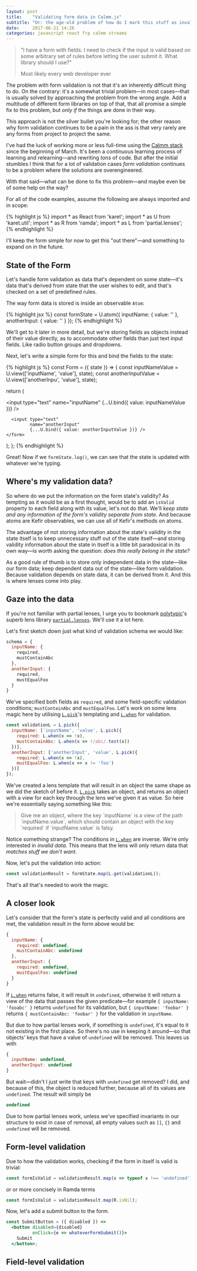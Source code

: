 ```yaml
---
layout: post
title:    "Validating form data in Calmm.js"
subtitle: "Or: the age-old problem of how do I mark this stuff as invalid???"
date:     2017-06-21 14:26
categories: javascript react frp calmm streams
---
```


<blockquote class="blockquote">
  <p>
    "I have a form with fields. I need to check if the input is valid based on some arbitrary set of rules before letting the user submit it. What library should I use?"
  </p>
  <footer class="blockquote-footer">
    Most likely every web developer ever
  </footer>
</blockquote>

The problem with form validation is not that it's an inherently difficult thing to do. On the contrary: it's a somewhat trivial problem—in most cases—that is usually solved by approaching the problem from the wrong angle. Add a multitude of different form libraries on top of that, that all promise a simple fix to this problem, but _only if_ the things are done in their way.

This approach is not the silver bullet you're looking for; the other reason why form validation continues to be a pain in the ass is that very rarely are any forms from project to project the same.

I've had the luck of working more or less full-time using the [Calmm stack](https://github.com/calmm-js) since the beginning of March. It's been a continuous learning process of learning and relearning—and rewriting _tons_ of code. But after the initial stumbles I think that for a lot of validation cases _form validation_ continues to be a problem where the solutions are overengineered.

With that said—what can be done to fix this problem—and maybe even be of some help on the way?

For all of the code examples, assume the following are always imported and in scope:

{% highlight js %}
import * as React from 'karet';
import * as U from 'karet.util';
import * as R from 'ramda';
import * as L from 'partial.lenses';
{% endhighlight %}

I'll keep the form simple for now to get this "out there"—and something to expand on in the future.

## State of the Form

Let's handle form validation as data that's dependent on some state—it's data that's derived from state that the user wishes to edit, and that's checked on a set of predefined rules.

The way form data is stored is inside an observable `Atom`:

{% highlight jsx %}
const formState = U.atom({
  inputName: { value: '' },
  anotherInput: { value: '' }
});
{% endhighlight %}

We'll get to it later in more detail, but we're storing fields as objects instead of their value directly, as to accommodate other fields than just text input fields. Like radio button groups and dropdowns.

Next, let's write a simple form for this and bind the fields to the state:

{% highlight js %}
const Form = ({ state }) => {
  const inputNameValue = U.view(['inputName', 'value'], state);
  const anotherInputValue = U.view(['anotherInpu', 'value'], state);

  return (
    <form>
      <input type="text"
             name="inputName"
             {...U.bind({ value: inputNameValue })} />

      <input type="text"
             name="anotherInput"
             {...U.bind({ value: anotherInputValue })} />
    </form>
  );
};
{% endhighlight %}

Great! Now if we `formState.log()`, we can see that the state is updated with whatever we're typing.

## Where's my validation data?

So where do we put the information on the form state's validity? As tempting as it would be as a first thought, would be to add an `isValid` property to each field along with its value, let's not do that. We'll _keep state and any information of the form's validity separate from state_. And because atoms are Kefir observables, we can use all of Kefir's methods on atoms.

The advantage of not storing information about the state's validity in the state itself is to keep unnecessary stuff out of the state itself—and storing validity information about the state in itself is a little bit paradoxical in its own way—is worth asking the question: _does this really belong in the state?_

As a good rule of thumb is to store only independent data in the state—like our form data; keep dependent data out of the state—like form validation. Because validation depends on state data, it can be derived from it. And this is where lenses come into play.

## Gaze into the data

If you're not familiar with partial lenses, I urge you to bookmark [polytypic](https://github.com/polytypic)'s superb lens library [`partial.lenses`][partial.lenses]. We'll use it a lot here.

Let's first sketch down just what kind of validation schema we would like:

```js
schema = {
  inputName: {
    required,
    mustContainAbc
  },
  anotherInput: {
    required,
    mustEqualFoo
  }
}
```

We've specified both fields as `required`, and some field-specific validation conditions; `mustContainAbc` and `mustEqualFoo`. Let's work on some lens magic here by utilising [`L.pick`][L.pick]'s templating and [`L.when`][L.when] for validation.

```js
const validationL = L.pick({
  inputName: ['inputName', 'value', L.pick({
    required: L.when(x => !x),
    mustContainAbc: L.when(x => !/abc/.test(x))
  })],
  anotherInput: ['anotherInput', 'value', L.pick({
    required: L.when(x => !x),
    mustEqualFoo: L.when(x => x != 'foo')
  })]
});
```

We've created a lens template that will result in an object the same shape as we did the sketch of before it. [`L.pick`][L.pick] takes an object, and returns an object with a view for each key through the lens we've given it as value. So here we're essentially saying something like this:

<blockquote class="blockquote" markdown="1">
  Give me an object, where the key `inputName` is a view of the path `inputName.value`, which should contain an object with the key `required` if `inputName.value` is falsy.
</blockquote>

Notice something strange? The conditions in [`L.when`][L.when] are inverse. We're only interested in _invalid data_. This means that the lens will only return data that _matches stuff we don't want_.

Now, let's put the validation into action:

```js
const validationResult = formState.map(L.get(validationL));
```

That's all that's needed to work the magic.

## A closer look

Let's consider that the form's state is perfectly valid and all conditions are met, the validation result in the form above would be:

```js
{
  inputName: {
    required: undefined,
    mustContainAbc: undefined
  },
  anotherInput: {
    required: undefined,
    mustEqualFoo: undefined
  }
}
```

If [`L.when`](https://github.com/calmm-js/partial.lenses#L-when) returns false, it will result in `undefined`, otherwise it will return a view of the data that passes the given predicate—for example `{ inputName: 'fooabc' }` returns `undefined` for its validation, but `{ inputName: 'foobar' }` returns `{ mustContainAbc: 'foobar' }` for the validation in `inputName`.

But due to how partial lenses work, if something is `undefined`, it's equal to it not existing in the first place. So there's no use in keeping it around—so that objects' keys that have a value of `undefined` will be removed. This leaves us with

```js
{
  inputName: undefined,
  anotherInput: undefined
}
```

But wait—didn't I just write that keys with `undefined` get removed? I did, and because of this, the object is reduced further, because all of its values are `undefined`. The result will simply be

```js
undefined
```

Due to how partial lenses work, unless we've specified invariants in our structure to exist in case of removal, all empty values such as `[]`, `{}` and `undefined` will be removed.

## Form-level validation

Due to how the validation works, checking if the form in itself is valid is trivial:

```js
const formIsValid = validationResult.map(x => typeof x !== 'undefined');
```

or or more concisely in Ramda terms

```js
const formIsValid = validationResult.map(R.isNil);
```

Now, let's add a submit button to the form.

```jsx
const SubmitButton = ({ disabled }) =>
  <button disabled={disabled}
          onClick={e => whateverFormSubmit()}>
    Submit
  </button>;
```

## Field-level validation

[partial.lenses]: https://github.com/calmm-js/partial.lenses
[L.pick]: https://github.com/calmm-js/partial.lenses#L-pick
[L.when]: https://github.com/calmm-js/partial.lenses#L-when
